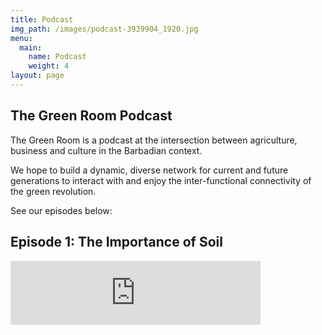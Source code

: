 ```yaml
---
title: Podcast
img_path: /images/podcast-3939904_1920.jpg
menu:
  main:
    name: Podcast
    weight: 4
layout: page
---
```

## The Green Room Podcast

The Green Room is a podcast at the intersection between agriculture, business and culture in the Barbadian context. 

We hope to build a dynamic, diverse network for current and future generations to interact with and enjoy the inter-functional connectivity of the green revolution.

See our episodes below:


## Episode 1: The Importance of Soil 

<iframe src="https://anchor.fm/thegreenroombarbados/embed" height="102px" width="400px" frameborder="0" scrolling="no"></iframe>